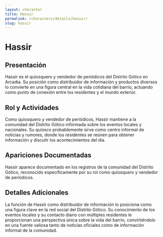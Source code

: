 ```yaml
---
layout: character
title: Hassir
permalink: /characters/details/hassir/
slug: hassir
---
```


# Hassir

## Presentación
Hassir es el quiosquero y vendedor de periódicos del Distrito Gótico en Arcadia. Su posición como distribuidor de información y productos diversos lo convierte en una figura central en la vida cotidiana del barrio, actuando como punto de conexión entre los residentes y el mundo exterior.

## Rol y Actividades
Como quiosquero y vendedor de periódicos, Hassir mantiene a la comunidad del Distrito Gótico informada sobre los eventos locales y nacionales. Su quiosco probablemente sirve como centro informal de noticias y rumores, donde los residentes se reúnen para obtener información y discutir los acontecimientos del día.

## Apariciones Documentadas
Hassir aparece documentado en los registros de la comunidad del Distrito Gótico, reconocido específicamente por su rol como quiosquero y vendedor de periódicos.

## Detalles Adicionales
La función de Hassir como distribuidor de información lo posiciona como una figura clave en la red social del Distrito Gótico. Su conocimiento de los eventos locales y su contacto diario con múltiples residentes le proporcionan una perspectiva única sobre la vida del barrio, convirtiéndolo en una fuente valiosa tanto de noticias oficiales como de información informal de la comunidad.